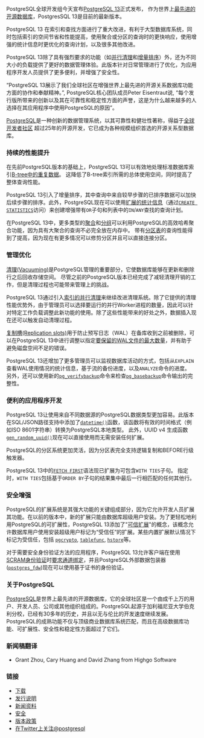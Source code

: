 PostgreSQL全球开发组今天宣布[PostgreSQL 13](https://www.postgresql.org/docs/13/release-13.html)正式发布，
作为世界上[最先进的开源数据库](https://www.postgresql.org/)，PostgresSQL 13是目前的最新版本。

PostgreSQL 13 在索引和查找方面进行了重大改进，有利于大型数据库系统，同时包括索引的空间节省和性能提高，使用聚合或分区的查询时的更快响应，使用增强的统计信息时更优化的查询计划，以及很多其他改进。

PostgreSQL 13除了具有强烈要求的功能（如[并行清理](https://www.postgresql.org/docs/13/sql-vacuum.html)和[增量排序](https://www.postgresql.org/docs/13/runtime-config-query.html#GUC-ENABLE-INCREMENTAL-SORT)）外，还为不同大小的负载提供了更好的数据管理体验。此版本针对日常管理进行了优化，为应用程序开发人员提供了更多便利，并增强了安全性。

“PostgreSQL 13展示了我们全球社区在增强世界上最先进的开源关系数据库功能方面的协作和奉献精神。”, PostgreSQL核心团队成员Peter Eisentraut说, “每个发行版所带来的创新以及其在可靠性和稳定性方面的声誉，这是为什么越来越多的人选择在其应用程序中使用PostgreSQL的原因”。

[PostgreSQL](https://www.postgresql.org)是一种创新的数据管理系统，以其可靠性和健壮性著称，得益于[全球开发者社区](https://www.postgresql.org/community/) 超过25年的开源开发，它已成为各种规模组织首选的开源关系型数据库。

### 持续的性能提升

在先前PostgreSQL版本的基础上，PostgreSQL 13可以有效地处理标准数据库索引[B-tree中的重复数据](https://www.postgresql.org/docs/13/btree-implementation.html#BTREE-DEDUPLICATION)。 这降低了B-tree索引所需的总体使用空间，同时提高了整体查询性能。

PostgreSQL 13引入了增量排序，其中查询中来自较早步骤的已排序数据可以加快后续步骤的排序。此外，PostgreSQL现在可以使用[扩展的统计信息](https://www.postgresql.org/docs/13/planner-stats.html#PLANNER-STATS-EXTENDED)（通过[`CREATE STATISTICS`](https://www.postgresql.org/docs/13/sql-createstatistics.html)访问）来创建增强带有`OR`子句和列表中的`IN`/`ANY`查找的查询计划。

在PostgreSQL 13中，更多类型的[聚合](https://www.postgresql.org/docs/13/functions-aggregate.html)和[分组](https://www.postgresql.org/docs/13/queries-table-expressions.html#QUERIES-GROUPING-SETS)可以利用PostgreSQL的高效哈希聚合功能，因为具有大聚合的查询不必完全放在内存中。 带有[分区表](https://www.postgresql.org/docs/13/ddl-partitioning.html)的查询性能得到了提高，因为现在有更多情况可以修剪分区并且可以直接连接分区。

### 管理优化

[清理(Vacuuming)](https://www.postgresql.org/docs/13/routine-vacuuming.html)是PostgreSQL管理的重要部分，它使数据库能够在更新和删除行之后回收存储空间。 尽管之前的PostgreSQL版本已经完成了减轻清理开销的工作，但是清理过程也可能带来管理上的挑战。

PostgreSQL 13通过引入[索引的并行清理](https://www.postgresql.org/docs/13/sql-vacuum.html)来继续改进清理系统。除了它提供的清理性能优势外，由于管理员可以选择要运行的并行Worker进程的数量，因此可以针对特定工作负载调整此新功能的使用。除了这些性能带来的好处之外，数据插入现在还可以触发自动清理过程。

[复制槽(Replication slots)](https://www.postgresql.org/docs/13/warm-standby.html#STREAMING-REPLICATION-SLOTS)用于防止预写日志（WAL）在备库收到之前被删除，可以在PostgreSQL 13中进行调整以指定[要保留的WAL文件的最大数量](https://www.postgresql.org/docs/13/runtime-config-replication.html#GUC-MAX-SLOT-WAL-KEEP-SIZE)，并有助于避免磁盘空间不足的错误。

PostgreSQL 13还增加了更多管理员可以监视数据库活动的方式，包括从`EXPLAIN`查看WAL使用情况的统计信息，基于流的备份进度，以及`ANALYZE`命令的进度。
另外，还可以使用新的[`pg_verifybackup`](https://www.postgresql.org/docs/13/app-pgverifybackup.html)命令来检查[`pg_basebackup`](https://www.postgresql.org/docs/13/app-pgbasebackup.html)命令输出的完整性。

### 便利的应用程序开发

PostgreSQL 13让使用来自不同数据源的PostgreSQL数据类型更加容易。此版本在SQL/JSON路径支持中添加了[`datetime()`](https://www.postgresql.org/docs/13/functions-json.html#FUNCTIONS-SQLJSON-OP-TABLE)函数，该函数将有效的时间格式（例如ISO 8601字符串）转换为PostgreSQL本地类型。
此外，UUID v4 生成函数[`gen_random_uuid()`](https://www.postgresql.org/docs/13/functions-uuid.html)现在可以直接使用而无需安装任何扩展。

PostgreSQL的分区系统更加灵活，因为分区表完全支持逻辑复制和BEFORE行级触发器。

PostgreSQL 13中的[`FETCH FIRST`](https://www.postgresql.org/docs/13/sql-select.html#SQL-LIMIT)语法现已扩展为可包含`WITH TIES`子句。 指定时，`WITH TIES`包括基于`ORDER BY`子句的结果集中最后一行相匹配的任何其他行。

### 安全增强

PostgreSQL的扩展系统是其强大功能的关键组成部分，因为它允许开发人员扩展其功能。在以前的版本中，新的扩展只能由数据库超级用户安装。为了更轻松地利用PostgreSQL的可扩展性，PostgreSQL 13添加了"[可信扩展](https://www.postgresql.org/docs/13/sql-createextension.html)"的概念，该概念允许数据库用户使用安装超级用户标记为“受信任”的扩展。某些内置扩展默认情况下标记为受信任，包括 [`pgcrypto`](https://www.postgresql.org/docs/13/pgcrypto.html), [`tablefunc`](https://www.postgresql.org/docs/13/tablefunc.html), [`hstore`](https://www.postgresql.org/docs/13/hstore.html)等。

对于需要安全身份验证方法的应用程序，PostgreSQL 13允许客户端在使用[SCRAM身份验证](https://www.postgresql.org/docs/13/sasl-authentication.html#SASL-SCRAM-SHA-256)时[要求通道绑定](https://www.postgresql.org/docs/13/libpq-connect.html#LIBPQ-CONNECT-CHANNEL-BINDING)，并且PostgreSQL外部数据包装器([`postgres_fdw`](https://www.postgresql.org/docs/13/postgres-fdw.html))现在可以使用基于证书的身份验证。

### 关于PostgreSQL

[PostgreSQL](https://www.postgresql.org)是世界上最先进的开源数据库，它的全球社区是一个由成千上万的用户、开发人员、公司或其他组织组成的。PostgreSQL起源于加利福尼亚大学伯克利分校，已经有30多年的历史，并且以无与伦比的开发速度继续发展。 PostgreSQL的成熟功能不仅与顶级商业数据库系统匹配，而且在高级数据库功能、可扩展性、安全性和稳定性方面超过了它们。

### 新闻稿翻译

* Grant Zhou, Cary Huang and David Zhang from Highgo Software

### 链接

* [下载](https://www.postgresql.org/download/)
* [发行说明](https://www.postgresql.org/docs/13/release-13.html)
* [新闻资料](https://www.postgresql.org/about/press/)
* [安全](https://www.postgresql.org/support/security/)
* [版本政策](https://www.postgresql.org/support/versioning/)
* [在Twitter上关注@postgresql](https://twitter.com/postgresql)